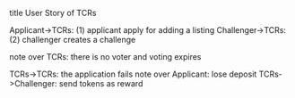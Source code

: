 title User Story of TCRs

Applicant->TCRs: (1) applicant apply for adding a listing
Challenger->TCRs: (2) challenger creates a challenge

note over TCRs: there is no voter and voting expires

TCRs->TCRs: the application fails
note over Applicant: lose deposit
TCRs->Challenger: send tokens as reward
